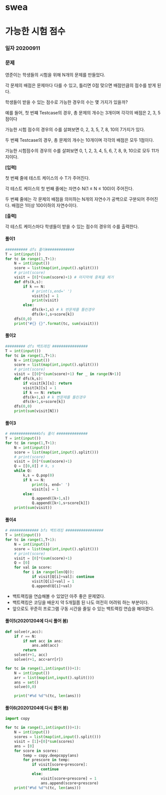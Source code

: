 # swea

# 가능한 시험 점수

### 일자 20200911

### 문제

영준이는 학생들의 시험을 위해 N개의 문제를 만들었다.

각 문제의 배점은 문제마다 다를 수 있고, 틀리면 0점 맞으면 배점만큼의 점수를 받게 된다.

학생들이 받을 수 있는 점수로 가능한 경우의 수는 몇 가지가 있을까?

예를 들어, 첫 번쨰 Testcase의 경우, 총 문제의 개수는 3개이며 각각의 배점은 2, 3, 5점이다

가능한 시험 점수의 경우의 수를 살펴보면 0, 2, 3, 5, 7, 8, 10의 7가지가 있다.

두 번째 Testcase의 경우, 총 문제의 개수는 10개이며 각각의 배점은 모두 1점이다.

가능한 시험점수의 경우의 수를 살펴보면 0, 1, 2, 3, 4, 5, 6, 7, 8, 9, 10으로 모두 11가지이다.


**[입력]**

첫 번째 줄에 테스트 케이스의 수 T가 주어진다.

각 테스트 케이스의 첫 번째 줄에는 자연수 N(1 ≤ N ≤ 100)이 주어진다.

두 번째 줄에는 각 문제의 배점을 의미하는 N개의 자연수가 공백으로 구분되어 주어진다. 배점은 1이상 100이하의 자연수이다.

**[출력]**

각 테스트 케이스마다 학생들이 받을 수 있는 점수의 경우의 수를 출력한다.

#### 풀이1

```python
########## dfs 풀이#############
T = int(input())
for tc in range(1,T+1):
    N = int(input())
    score = list(map(int,input().split()))
    # print(score)
    visit = [0]*(sum(score)+1) # 마지막에 중복을 제거
    def dfs(k,s):
        if k == N:
            # print(s,end=' ')
            visit[s] = 1
            print(visit)
        else:
            dfs(k+1,s) # k 번문제를 틀린경우
            dfs(k+1,s+score[k])
    dfs(0,0)
    print("#{} {}".format(tc, sum(visit)))
```

#### 풀이2

```python
######### dfs 백트래킹 ################
T = int(input())
for tc in range(1,T+1):
    N = int(input())
    score = list(map(int,input().split()))
    # print(score)
    visit = [[0]*(sum(score)+1) for _ in range(N+1)]
    def dfs(k,s):
        if visit[k][s]: return
        visit[k][s] = 1
        if k == N: return
        dfs(k+1,s) # k 번문제를 틀린경우
        dfs(k+1,s+score[k])
    dfs(0,0)
    print(sum(visit[N]))
```

#### 풀이3

```python
# #############bfs 풀이 ##############
T = int(input())
for tc in range(1,T+1):
    N = int(input())
    score = list(map(int,input().split()))
    # print(score)
    visit = [0]*(sum(score)+1)
    Q = [[0,0]] # k, s
    while Q:
        k,s = Q.pop(0)
        if k == N:
            print(s, end=' ')
            visit[s] = 1
        else:
            Q.append([k+1,s])
            Q.append([k+1,s+score[k]])
    print(sum(visit))
```

#### 풀이4

```python
# ############# bfs 백트래킹 #################
T = int(input())
for tc in range(1,T+1):
    N = int(input())
    score = list(map(int,input().split()))
    # print(score)
    visit = [0]*(sum(score)+1)
    Q = [0]
    for val in score:
        for i in range(len(Q)):
            if visit[Q[i]+val]: continue
            visit[Q[i]+val] = 1
            Q.append(Q[i]+val)
```

- 백트랙킹을 연습해볼 수 있었던 아주 좋은 문제였다.
- 백트랙킹은 코딩을 배운지 약 5개월쯤 된 나도 여전히 어려워 하는 부분이다.
- 앞으로도 꾸준히 프로그램 구동 시간을 줄일 수 있는 백트랙킹 연습을 해야겠다.

#### 풀이5(20201204에 다시 풀어 봄)

````python
def solve(r,acc):
    if r == N:
        if not acc in ans:
            ans.add(acc)
        return
    solve(r+1, acc)
    solve(r+1, acc+arr[r])

for tc in range(1,int(input())+1):
    N = int(input())
    arr = list(map(int,input().split()))
    ans = set()
    solve(0,0)

    print("#%d %d"%(tc, len(ans)))
````



#### 풀이6(20201204에 다시 풀어 봄)

```python
import copy

for tc in range(1,int(input())+1):
    N = int(input())
    scores = list(map(int,input().split()))
    visit = [1]+[0]*sum(scores)
    ans = [0]
    for score in scores:
        temp = copy.deepcopy(ans)
        for prescore in temp:
            if visit[score+prescore]:
                continue
            else:
                visit[score+prescore] = 1
                ans.append(score+prescore)
    print("#%d %d"%(tc, len(ans)))
```